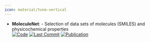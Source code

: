 ```yaml
---
icon: material/tune-vertical
---
```


- **MoleculeNet**: - Selection of data sets of molecules (SMILES) and physicochemical properties  
		[![Code](https://img.shields.io/github/stars/GLambard/Molecules_Dataset_Collection?style=for-the-badge&logo=github)](https://github.com/GLambard/Molecules_Dataset_Collection?tab=readme-ov-file) [![Last Commit](https://img.shields.io/github/last-commit/GLambard/Molecules_Dataset_Collection?style=for-the-badge&logo=github)](https://github.com/GLambard/Molecules_Dataset_Collection?tab=readme-ov-file) [![Publication](https://img.shields.io/badge/Publication-Citations:1483-blue?style=for-the-badge&logo=bookstack)](https://doi.org/10.1039/c7sc02664a) 
